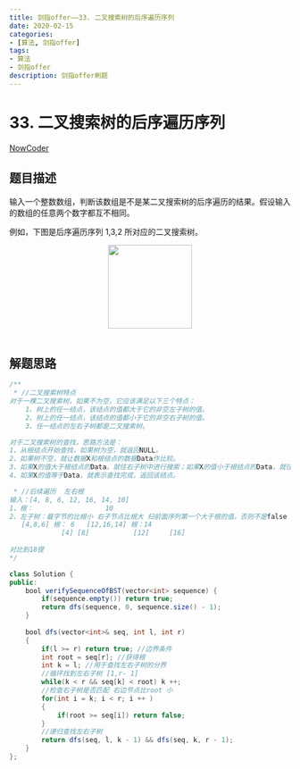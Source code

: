 ```yaml
---
title: 剑指offer——33. 二叉搜索树的后序遍历序列
date: 2020-02-15  
categories:
- [算法, 剑指offer]
tags:
- 算法
- 剑指offer
description: 剑指offer刷题
---
```


# 33. 二叉搜索树的后序遍历序列

[NowCoder](https://www.nowcoder.com/practice/a861533d45854474ac791d90e447bafd?tpId=13&tqId=11176&tPage=1&rp=1&ru=/ta/coding-interviews&qru=/ta/coding-interviews/question-ranking&from=cyc_github)

## 题目描述

输入一个整数数组，判断该数组是不是某二叉搜索树的后序遍历的结果。假设输入的数组的任意两个数字都互不相同。

例如，下图是后序遍历序列 1,3,2 所对应的二叉搜索树。

<div align="center"> <img src="https://cs-notes-1256109796.cos.ap-guangzhou.myqcloud.com/13454fa1-23a8-4578-9663-2b13a6af564a.jpg" width="150"/> </div><br>

## 解题思路

```java
/**
 * //二叉搜索树特点
对于一棵二叉搜索树，如果不为空，它应该满足以下三个特点：
    1、树上的任一结点，该结点的值都大于它的非空左子树的值。
    2、树上的任一结点，该结点的值都小于它的非空右子树的值。
    3、任一结点的左右子树都是二叉搜索树。

对于二叉搜索树的查找，思路方法是：
1、从根结点开始查找，如果树为空，就返回NULL。
2、如果树不空，就让数据X和根结点的数据Data作比较。
3、如果X的值大于根结点的Data，就往右子树中进行搜索；如果X的值小于根结点的Data，就往左子树中进行搜索。
4、如果X的值等于Data，就表示查找完成，返回该结点。

 * //后续遍历  左右根
输入：[4, 8, 6, 12, 16, 14, 10]
1、根：                  10
2、左子树：最字节的比根小 右子节点比根大 扫前面序列第一个大于根的值，否则不是false
   [4,8,6] 根： 6   [12,16,14] 根：14
             [4] [8]           [12]     [16]  
   
对比到18提
*/

class Solution {
public:
    bool verifySequenceOfBST(vector<int> sequence) {
        if(sequence.empty()) return true;
        return dfs(sequence, 0, sequence.size() - 1);
    }
    
    bool dfs(vector<int>& seq, int l, int r)
    {
        if(l >= r) return true; //边界条件
        int root = seq[r]; //获得根
        int k = l; //用于查找左右子树的分界
        //循环找到左右子树 [1,r- 1]
        while(k < r && seq[k] < root) k ++;
        //检查右子树是否匹配 右边节点比root 小
        for(int i = k; i < r; i ++ )
        {
            if(root >= seq[i]) return false;
        }
        //递归查找左右子树
        return dfs(seq, l, k - 1) && dfs(seq, k, r - 1); 
    }
};



```





